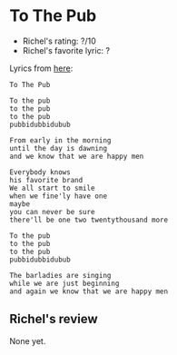# To The Pub

 * Richel's rating: ?/10
 * Richel's favorite lyric: ?

Lyrics from [here](https://github.com/richelbilderbeek/music/blob/master/ToThePub.md):

```
To The Pub

To the pub
to the pub
to the pub 
pubbidubbidubub

From early in the morning
until the day is dawning
and we know that we are happy men

Everybody knows 
his favorite brand
We all start to smile
when we fine'ly have one
maybe
you can never be sure
there'll be one two twentythousand more

To the pub
to the pub
to the pub 
pubbidubbidubub

The barladies are singing
while we are just beginning
and again we know that we are happy men
```

## Richel's review

None yet.
